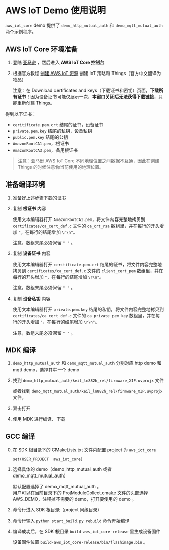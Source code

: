 # AWS IoT Demo 使用说明

`aws_iot_core` demo 提供了 `demo_http_mutual_auth` 和 `demo_mqtt_mutual_auth` 两个示例程序。

## AWS IoT Core 环境准备

1. 登陆 [亚马逊](https://aws.amazon.com/cn/) ，然后进入 **AWS IoT Core 控制台**
2. 根据官方教程 [创建 AWS IoT 资源](https://docs.aws.amazon.com/zh_cn/iot/latest/developerguide/create-iot-resources.html) 创建 IoT 策略和 Things（官方中文翻译为 物品）

    注意：在 Download certificates and keys（下载证书和密钥）页面，**下载所有证书**！因为设备证书可能仅展示一次，**本窗口关闭后无法获得下载链接**，只能重新创建 Things。

得到以下证书：

- `ceritificate.pem.crt` 结尾的证书，设备证书
- `private.pem.key` 结尾的私钥，设备私钥
- `public.pem.key` 结尾的公钥
- `AmazonRootCA1.pem`，根证书
- `AmazonRootCA3.pem`，备用根证书

> 注意：亚马逊 AWS IoT Core 不同地理位置之间数据不互通，因此在创建 Things 的时候注意你当前使用的地理位置。

## 准备编译环境

1. 准备好上述步骤下载的证书
2. 复制 **根证书** 内容

    使用文本编辑器打开 `AmazonRootCA1.pem`，将文件内容完整地拷贝到 `certificates/ca_cert_def.c` 文件的
    `ca_crt_rsa` 数组里，并在每行的开头增加 `"`，在每行的结尾增加 `\r\n"`。

    注意，数组末尾必须保留 `" "` 。

3. 复制 **设备证书** 内容

    使用文本编辑器打开 `ceritificate.pem.crt` 结尾的证书，将文件内容完整地拷贝到 `certificates/ca_cert_def.c` 文件的
    `client_cert_pem` 数组里，并在每行的开头增加 `"`，在每行的结尾增加 `\r\n"`。

    注意，数组末尾必须保留 `" "` 。

4. 复制 **设备私钥** 内容

    使用文本编辑器打开 `private.pem.key` 结尾的私钥，将文件内容完整地拷贝到 `certificates/ca_cert_def.c` 文件的
    `ca_private_pem_key` 数组里，并在每行的开头增加 `"`，在每行的结尾增加 `\r\n"`。

    注意，数组末尾必须保留 `" "` 。

## MDK 编译

1. `demo_http_mutual_auth` 和 `demo_mqtt_mutual_auth` 分别对应 http demo 和 mqtt demo，选择其中一个 demo
2. 找到 `demo_http_mutual_auth/keil_ln882h_rel/firmware_XIP.uvprojx` 文件

    或者找到 `demo_mqtt_mutual_auth/keil_ln882h_rel/firmware_XIP.uvprojx` 文件。

3. 双击打开
4. 使用 MDK 进行编译、下载

## GCC 编译

0. 在 SDK 根目录下的 CMakeLists.txt 文件内配置 project 为 `aws_iot_core`

    `set(USER_PROJECT  aws_iot_core)`

1. 选择具体的 demo（demo_http_mutual_auth 或者 demo_mqtt_mutual_auth）

    默认配置选择了 demo_mqtt_mutual_auth 。  
    用户可以在当前目录下的 ProjModuleCollect.cmake 文件的头部选择 AWS_DEMO，注释掉不需要的 demo，打开要使用的 demo 。

2. 命令行进入 SDK 根目录（project 同级目录）
3. 命令行输入 `python start_build.py rebuild` 命令开始编译
4. 编译成功后，在 SDK 根目录 `build-aws_iot_core-release` 里生成设备固件

    设备固件位置 `build-aws_iot_core-release/bin/flashimage.bin` 。
